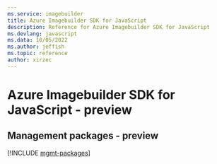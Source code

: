 ```yaml
---
ms.service: imagebuilder
title: Azure Imagebuilder SDK for JavaScript
description: Reference for Azure Imagebuilder SDK for JavaScript
ms.devlang: javascript
ms.data: 10/05/2022
ms.author: jeffish
ms.topic: reference
author: xirzec
---
```

# Azure Imagebuilder SDK for JavaScript - preview

## Management packages - preview
[!INCLUDE [mgmt-packages](imagebuilder-mgmt-index.md)]

